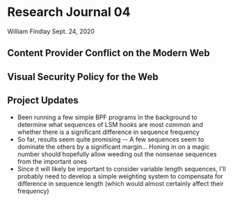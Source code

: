 # Research Journal 04

William Findlay
Sept. 24, 2020

## Content Provider Conflict on the Modern Web

## Visual Security Policy for the Web

## Project Updates

- Been running a few simple BPF programs in the background to determine what sequences of LSM hooks are most common and whether there is a significant difference in sequence frequency
- So far, results seem quite promising -- A few sequences seem to dominate the others by a significant margin... Honing in on a magic number should hopefully allow weeding out the nonsense sequences from the important ones
- Since it will likely be important to consider variable length sequences, I'll probably need to develop a simple weighting system to compensate for difference in sequence length (which would almost certainly affect their frequency)
